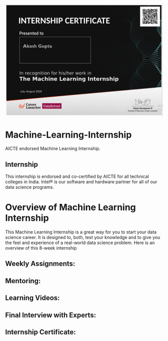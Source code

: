 ![title](certi.png)

# Machine-Learning-Internship
AICTE endorsed Machine Learning Internship. 

## Internship
This internship is endorsed and co-certified by AICTE for all technical colleges in India. Intel® is our software and hardware partner for all of our data science programs.

# Overview of Machine Learning Internship
This Machine Learning Internship is a great way for you to start your data science career. It is designed to, both, test your knowledge and to give you the feel and experience of a real-world data science problem. Here is an overview of this 8-week internship

## Weekly Assignments:
## Mentoring:
## Learning Videos:
## Final Interview with Experts:
## Internship Certificate: 
